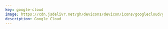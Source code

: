 ```yaml
---
key: google-cloud
image: https://cdn.jsdelivr.net/gh/devicons/devicon/icons/googlecloud/googlecloud-original.svg
description: Google Cloud
---
```


